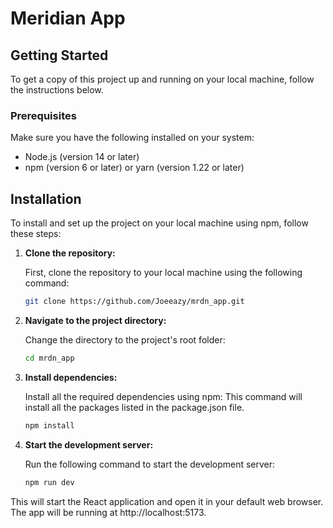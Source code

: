 # Meridian App

## Getting Started

To get a copy of this project up and running on your local machine, follow the instructions below.

### Prerequisites

Make sure you have the following installed on your system:

- Node.js (version 14 or later)
- npm (version 6 or later) or yarn (version 1.22 or later)

## Installation

To install and set up the project on your local machine using npm, follow these steps:

1. **Clone the repository:**

   First, clone the repository to your local machine using the following command:

   ```bash
   git clone https://github.com/Joeeazy/mrdn_app.git

   ```

2. **Navigate to the project directory:**

   Change the directory to the project's root folder:

   ```bash
   cd mrdn_app

   ```

3. **Install dependencies:**

   Install all the required dependencies using npm:
   This command will install all the packages listed in the package.json file.

   ```bash
   npm install

   ```

4. **Start the development server:**

   Run the following command to start the development server:

   ```bash
   npm run dev

   ```

This will start the React application and open it in your default web browser. The app will be running at http://localhost:5173.

